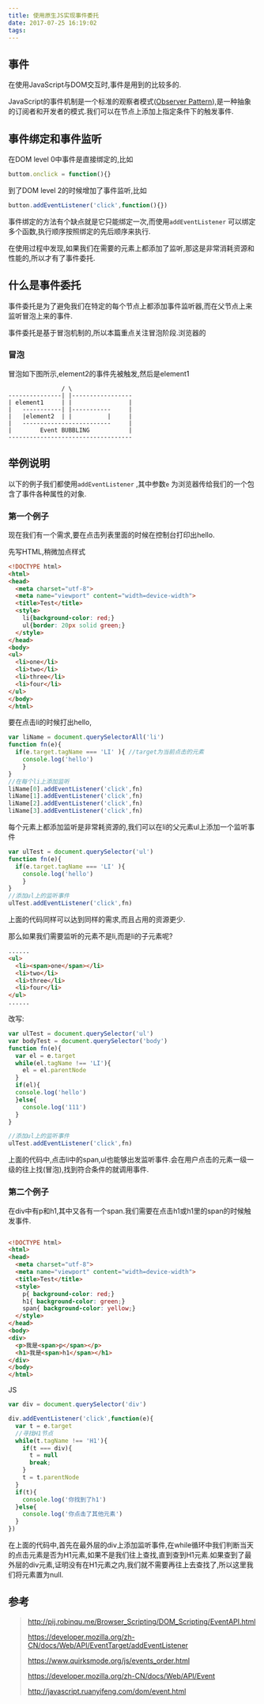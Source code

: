 ```yaml
---
title: 使用原生JS实现事件委托
date: 2017-07-25 16:19:02
tags:
---
```


## 事件

在使用JavaScript与DOM交互时,事件是用到的比较多的.

JavaScript的事件机制是一个标准的观察者模式([Observer Pattern](https://zh.wikipedia.org/zh/%E8%A7%82%E5%AF%9F%E8%80%85%E6%A8%A1%E5%BC%8F)),是一种抽象的订阅者和开发者的模式.我们可以在节点上添加上指定条件下的触发事件.

## 事件绑定和事件监听

在DOM level 0中事件是直接绑定的,比如

```javascript
buttom.onclick = function(){}
```

到了DOM level 2的时候增加了事件监听,比如

```javascript
button.addEventListener('click',function(){})
```

事件绑定的方法有个缺点就是它只能绑定一次,而使用`addEventListener` 可以绑定多个函数,执行顺序按照绑定的先后顺序来执行.

在使用过程中发现,如果我们在需要的元素上都添加了监听,那这是非常消耗资源和性能的,所以才有了事件委托.

## 什么是事件委托

事件委托是为了避免我们在特定的每个节点上都添加事件监听器,而在父节点上来监听冒泡上来的事件.

事件委托是基于冒泡机制的,所以本篇重点关注冒泡阶段.浏览器的

### 冒泡

冒泡如下图所示,element2的事件先被触发,然后是element1

```
               / \
---------------| |-----------------
| element1     | |                |
|   -----------| |-----------     |
|   |element2  | |          |     |
|   -------------------------     |
|        Event BUBBLING           |
-----------------------------------
```



## 举例说明

以下的例子我们都使用`addEventListener` ,其中参数`e` 为浏览器传给我们的一个包含了事件各种属性的对象.

### 第一个例子

现在我们有一个需求,要在点击列表里面的时候在控制台打印出hello.

先写HTML,稍微加点样式	

```html
<!DOCTYPE html>
<html>
<head>
  <meta charset="utf-8">
  <meta name="viewport" content="width=device-width">
  <title>Test</title>
  <style>
    li{background-color: red;}
    ul{border: 20px solid green;}
  </style>
</head>
<body>
<ul>
  <li>one</li>
  <li>two</li>
  <li>three</li>
  <li>four</li>
</ul>
</body>
</html>
```

要在点击li的时候打出hello,

```javascript
var liName = document.querySelectorAll('li')
function fn(e){
  if(e.target.tagName === 'LI' ){ //target为当前点击的元素
    console.log('hello') 
    }
}
//在每个li上添加监听
liName[0].addEventListener('click',fn)
liName[1].addEventListener('click',fn)
liName[2].addEventListener('click',fn)
liName[3].addEventListener('click',fn)
```

每个元素上都添加监听是非常耗资源的,我们可以在li的父元素ul上添加一个监听事件

```javascript
var ulTest = document.querySelector('ul')
function fn(e){
  if(e.target.tagName === 'LI' ){
    console.log('hello') 
    }
}
//添加ul上的监听事件
ulTest.addEventListener('click',fn)
```

上面的代码同样可以达到同样的需求,而且占用的资源更少.



那么如果我们需要监听的元素不是li,而是li的子元素呢?

```html
......
<ul>
  <li><span>one</span></li>
  <li>two</li>
  <li>three</li>
  <li>four</li>
</ul>
......
```

改写:

```javascript
var ulTest = document.querySelector('ul')
var bodyTest = document.querySelector('body')
function fn(e){
  var el = e.target  
  while(el.tagName !== 'LI'){
    el = el.parentNode
  }
  if(el){
  console.log('hello')
  }else{
    console.log('111')
  }
}

//添加ul上的监听事件
ulTest.addEventListener('click',fn)
```

上面的代码中,点击li中的span,ul也能够出发监听事件.会在用户点击的元素一级一级的往上找(冒泡),找到符合条件的就调用事件.

### 第二个例子

在div中有p和h1,其中又各有一个span.我们需要在点击h1或h1里的span的时候触发事件.

```html

<!DOCTYPE html>
<html>
<head>
  <meta charset="utf-8">
  <meta name="viewport" content="width=device-width">
  <title>Test</title>
  <style>
    p{ background-color: red;}
    h1{ background-color: green;}
    span{ background-color: yellow;}
  </style>
</head>
<body>
<div>
  <p>我是<span>p</span></p>
  <h1>我是<span>h1</span></h1>
</div>
</body>
</html>
```



JS

```javascript
var div = document.querySelector('div')

div.addEventListener('click',function(e){
  var t = e.target
  //寻找H1节点
  while(t.tagName !== 'H1'){
    if(t === div){
      t = null
      break;
    }
    t = t.parentNode
  }
  if(t){
    console.log('你找到了h1')
  }else{
    console.log('你点击了其他元素')
  }
})
```

在上面的代码中,首先在最外层的div上添加监听事件,在while循环中我们判断当天的点击元素是否为H1元素,如果不是我们往上查找,直到查到H1元素.如果查到了最外层的div元素,证明没有在H1元素之内,我们就不需要再往上去查找了,所以这里我们将元素置为null.







## 参考

> http://pij.robinqu.me/Browser_Scripting/DOM_Scripting/EventAPI.html
>
> https://developer.mozilla.org/zh-CN/docs/Web/API/EventTarget/addEventListener
>
> https://www.quirksmode.org/js/events_order.html
>
> https://developer.mozilla.org/zh-CN/docs/Web/API/Event
>
> http://javascript.ruanyifeng.com/dom/event.html